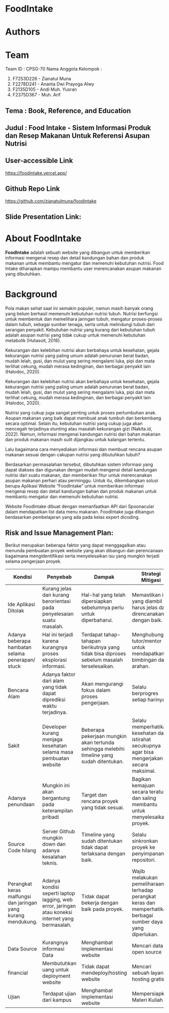 # FoodIntake

# Authors

# Team

Team ID : CPSG-70
Nama Anggota Kelompok :
<ol>
  <li>F7253D226 - Zianatul Muna</li>
  <li>F2278D241 - Ananta Dwi Prayoga Alwy</li>
  <li>F2135D105 - Andi Muh. Yusran</li>
  <li>F2375D367 - Muh. Arif</li>
</ol>

## Tema : Book, Reference, and Education

## Judul : Food Intake - Sistem Informasi Produk dan Resep Makanan Untuk Referensi Asupan Nutrisi

## User-accessible Link

https://foodintake.vercel.app/ 

## Github Repo Link

https://github.com/zianatulmuna/foodintake 

## Slide Presentation Link:

# About FoodIntake

**FoodIntake** adalah sebuah website yang dibangun untuk memberikan informasi mengenai resep dan detail kandungan bahan dan produk makanan untuk membantu mengatur dan memenuhi kebutuhan nutrisi. Food Intake diharapkan mampu  membantu user merencanakan asupan makanan yang dibutuhkan.

# Background
<p>Pola makan sehat saat ini semakin populer, namun masih banyak orang yang belum berhasil memenuhi kebutuhan nutrisi tubuh. Nutrisi berfungsi untuk membentuk dan memelihara jaringan tubuh, mengatur proses-proses dalam tubuh, sebagai sumber tenaga, serta untuk melindungi tubuh dari serangan penyakit. Kebutuhan nutrisi yang kurang dari kebutuhan tubuh adalah asupan nutrisi yang tidak cukup untuk memenuhi kebutuhan metabolik (Hutasoit, 2016).</p>
<p>Kekurangan dan kelebihan nutrisi akan berbahaya untuk kesehatan, gejala kekurangan nutrisi yang paling umum adalah penurunan berat badan, mudah lelah, gusi, dan mulut yang sering mengalami luka, pipi dan mata terlihat cekung, mudah merasa kedinginan, dan berbagai penyakit lain (Halodoc, 2020).</p>
<p>Kekurangan dan kelebihan nutrisi akan berbahaya untuk kesehatan, gejala kekurangan nutrisi yang paling umum adalah penurunan berat badan, mudah lelah, gusi, dan mulut yang sering mengalami luka, pipi dan mata terlihat cekung, mudah merasa kedinginan, dan berbagai penyakit lain (Halodoc, 2020).</p>
<p>Nutrisi yang cukup juga sangat penting untuk proses pertumbuhan anak. Asupan makanan yang baik dapat membuat anak tumbuh dan berkembang secara optimal. Selain itu, kebutuhan nutrisi yang cukup juga akan mencegah terjadinya stunting atau masalah kekurangan gizi (Nakita.id, 2022). Namun, informasi mengenai kandungan nutrisi dari bahan makanan dan produk makanan masih sulit dijangkau untuk kalangan tertentu.</p>
<p>Lalu bagaimana cara menyediakan informasi dan membuat rencana asupan makanan sesuai dengan cakupan nutrisi yang dibutuhkan tubuh?</p>
<p>Berdasarkan permasalahan tersebut, dibutuhkan sistem informasi yang dapat diakses dan digunakan dengan mudah mengenai detail kandungan nutrisi dari suatu makanan, dan memberikan fitur untuk merencanakan asupan makanan perhari atau perminggu. Untuk itu, dikembangkan solusi berupa Aplikasi Website “FoodIntake” untuk memberikan informasi mengenai resep dan detail kandungan bahan dan produk makanan untuk membantu mengatur dan memenuhi kebutuhan nutrisi.</p>
<p>Website FoodIntake dibuat dengan memanfaatkan API dari Spoonacular dalam mendapatkan list data menu makanan. FoodIntake juga dibangun berdasarkan pembelajaran yang ada pada kelas expert dicoding.</p>

##  Risk and Issue Management Plan: 

Berikut merupakan beberapa faktor yang dapat menggagalkan atau menunda pembuatan proyek website yang akan dibangun dan perencanaan bagaimana mengidentifikasi serta menyelesaikan isu yang mungkin terjadi selama pengerjaan proyek. 

Kondisi  | Penyebab |Dampak  | Strategi Mitigasi
------------- | ------------- |------------- | -------------
Ide Aplikasi Ditolak  | Kurang jelas dan kurang berorientasi pada penyelesaian suatu masalah.| Hal-hal yang telah dipersiapkan sebelumnya perlu untuk diperbaharui.  | Memastikan ide yang diambil harus jelas dan direncanakan dengan baik.
Adanya beberapa hambatan selama penerapan/ stuck  | Hal ini terjadi karena kurangnya proses eksplorasi informasi. | Terdapat tahap-tahapan berikutnya yang tidak bisa diproses sebelum masalah terselesaikan.  | Menghubungi tutor/mentor untuk mendapatkan bimbingan dan arahan.
Bencana Alam  | Adanya faktor dari alam yang tidak dapat diprediksi waktu terjadinya. | Akan mengurangi fokus dalam proses pengerjaan. | Selalu berprogres setiap harinya.
Sakit  | Developer kurang menjaga kesehatan selama masa pembuatan website | Beberapa pekerjaan mungkin akan tertunda sehingga melebihi timeline yang sudah ditentukan.  | Selalu memperhatikan kesehatan dan istirahat secukupnya agar bisa mengerjakan secara maksimal.
Adanya penundaan  | Mungkin ini akan bergantung pada keterampilan pribadi | Target dan rencana proyek yang tidak sesuai.  | Bagikan kemajuan secara teratur dan saling membantu untuk menyelesaikan proyek. 
Source Code hilang  | Server Github mungkin down dan adanya kesalahan teknis. | Timeline yang sudah ditentukan tidak dapat terlaksana dengan baik.  |Selalu sinkronkan proyek ke penyimpanan repositori.
Perangkat keras malfungsi dan jaringan yang kurang mendukung.  | Adanya kondisi seperti laptop lagging, web error, jaringan atau koneksi internet yang bermasalah. | Tidak dapat bekerja dengan baik pada proyek.| Wajib melakukan pemeliharaan terhadap perangkat keras dan memperhatikan berbagai sumber daya yang diperlukan.
Data Source  | Kurangnya informasi Data | Menghambat implementasi website  | Mencari data open source
financial  | Membutuhkan uang untuk deployment website | Tidak dapat mendeploy/hosting website  | Mencari sebuah layanan hosting gratis
Ujian  | Terdapat ujian dari kampus | Menghambat implementasi website  | Mempersiapkan Materi Kuliah

